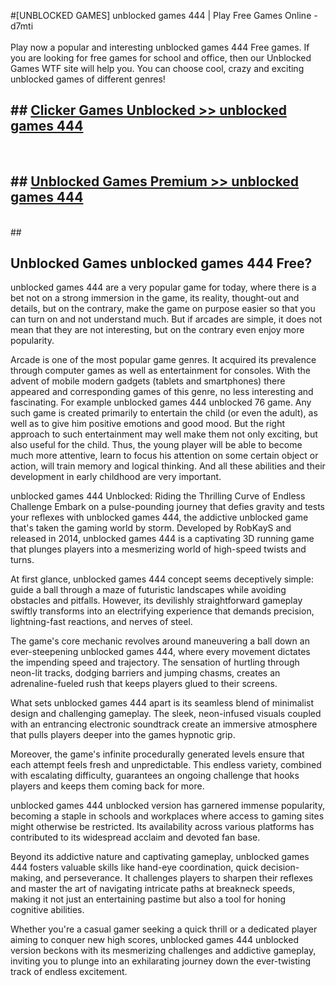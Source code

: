 #[UNBLOCKED GAMES] unblocked games 444 | Play Free Games Online - d7mti <br>
<br>
Play now a popular and interesting unblocked games 444 Free games. If you are looking for free games for school and office, then our Unblocked Games WTF site will help you. You can choose cool, crazy and exciting unblocked games of different genres!


## ##  [Clicker Games Unblocked >> unblocked games 444](http://freeplayer.one?title=unblocked_games_444&ref=22)
  <br>

##  ## [Unblocked Games Premium >> unblocked games 444](http://freeplayer.one?title=unblocked_games_444&ref=22)
  <br>
  ##



## Unblocked Games unblocked games 444 Free?

unblocked games 444 are a very popular game for today, where there is a bet not on a strong immersion in the game, its reality, thought-out and details, but on the contrary, make the game on purpose easier so that you can turn on and not understand much. But if arcades are simple, it does not mean that they are not interesting, but on the contrary even enjoy more popularity.

Arcade is one of the most popular game genres. It acquired its prevalence through computer games as well as entertainment for consoles. With the advent of mobile modern gadgets (tablets and smartphones) there appeared and corresponding games of this genre, no less interesting and fascinating. For example unblocked games 444 unblocked 76 game. Any such game is created primarily to entertain the child (or even the adult), as well as to give him positive emotions and good mood. But the right approach to such entertainment may well make them not only exciting, but also useful for the child. Thus, the young player will be able to become much more attentive, learn to focus his attention on some certain object or action, will train memory and logical thinking. And all these abilities and their development in early childhood are very important.

unblocked games 444 Unblocked: Riding the Thrilling Curve of Endless Challenge
Embark on a pulse-pounding journey that defies gravity and tests your reflexes with unblocked games 444, the addictive unblocked game that's taken the gaming world by storm. Developed by RobKayS and released in 2014, unblocked games 444 is a captivating 3D running game that plunges players into a mesmerizing world of high-speed twists and turns.

At first glance, unblocked games 444 concept seems deceptively simple: guide a ball through a maze of futuristic landscapes while avoiding obstacles and pitfalls. However, its devilishly straightforward gameplay swiftly transforms into an electrifying experience that demands precision, lightning-fast reactions, and nerves of steel.

The game's core mechanic revolves around maneuvering a ball down an ever-steepening unblocked games 444, where every movement dictates the impending speed and trajectory. The sensation of hurtling through neon-lit tracks, dodging barriers and jumping chasms, creates an adrenaline-fueled rush that keeps players glued to their screens.

What sets unblocked games 444 apart is its seamless blend of minimalist design and challenging gameplay. The sleek, neon-infused visuals coupled with an entrancing electronic soundtrack create an immersive atmosphere that pulls players deeper into the games hypnotic grip.

Moreover, the game's infinite procedurally generated levels ensure that each attempt feels fresh and unpredictable. This endless variety, combined with escalating difficulty, guarantees an ongoing challenge that hooks players and keeps them coming back for more.

unblocked games 444 unblocked version has garnered immense popularity, becoming a staple in schools and workplaces where access to gaming sites might otherwise be restricted. Its availability across various platforms has contributed to its widespread acclaim and devoted fan base.

Beyond its addictive nature and captivating gameplay, unblocked games 444 fosters valuable skills like hand-eye coordination, quick decision-making, and perseverance. It challenges players to sharpen their reflexes and master the art of navigating intricate paths at breakneck speeds, making it not just an entertaining pastime but also a tool for honing cognitive abilities.

Whether you're a casual gamer seeking a quick thrill or a dedicated player aiming to conquer new high scores, unblocked games 444 unblocked version beckons with its mesmerizing challenges and addictive gameplay, inviting you to plunge into an exhilarating journey down the ever-twisting track of endless excitement.